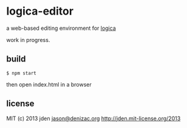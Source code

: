 # logica-editor
a web-based editing environment for [logica](https://github.com/agilediagnosis/logica)

work in progress.

## build

    $ npm start

then open index.html in a browser

## license

MIT (c) 2013 jden <jason@denizac.org>
http://jden.mit-license.org/2013